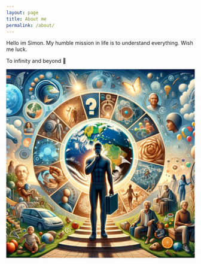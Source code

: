 ```yaml
---
layout: page
title: About me
permalink: /about/
---
```


Hello im Simon. My humble mission in life is to understand everything. Wish me luck.


To infinity and beyond :rocket:

![Buzz Lightyear](/assets//simon.png)
